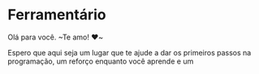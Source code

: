 # Ferramentário

Olá para você. ~Te amo! :heart:~ 

Espero que aqui seja um lugar que te ajude a dar os primeiros passos na programação, um reforço enquanto você aprende e um 
